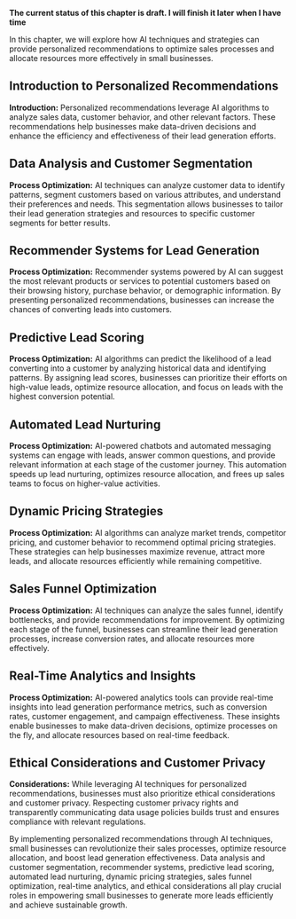 **The current status of this chapter is draft. I will finish it later when I have time**

In this chapter, we will explore how AI techniques and strategies can provide personalized recommendations to optimize sales processes and allocate resources more effectively in small businesses.

Introduction to Personalized Recommendations
--------------------------------------------

**Introduction:** Personalized recommendations leverage AI algorithms to analyze sales data, customer behavior, and other relevant factors. These recommendations help businesses make data-driven decisions and enhance the efficiency and effectiveness of their lead generation efforts.

Data Analysis and Customer Segmentation
---------------------------------------

**Process Optimization:** AI techniques can analyze customer data to identify patterns, segment customers based on various attributes, and understand their preferences and needs. This segmentation allows businesses to tailor their lead generation strategies and resources to specific customer segments for better results.

Recommender Systems for Lead Generation
---------------------------------------

**Process Optimization:** Recommender systems powered by AI can suggest the most relevant products or services to potential customers based on their browsing history, purchase behavior, or demographic information. By presenting personalized recommendations, businesses can increase the chances of converting leads into customers.

Predictive Lead Scoring
-----------------------

**Process Optimization:** AI algorithms can predict the likelihood of a lead converting into a customer by analyzing historical data and identifying patterns. By assigning lead scores, businesses can prioritize their efforts on high-value leads, optimize resource allocation, and focus on leads with the highest conversion potential.

Automated Lead Nurturing
------------------------

**Process Optimization:** AI-powered chatbots and automated messaging systems can engage with leads, answer common questions, and provide relevant information at each stage of the customer journey. This automation speeds up lead nurturing, optimizes resource allocation, and frees up sales teams to focus on higher-value activities.

Dynamic Pricing Strategies
--------------------------

**Process Optimization:** AI algorithms can analyze market trends, competitor pricing, and customer behavior to recommend optimal pricing strategies. These strategies can help businesses maximize revenue, attract more leads, and allocate resources efficiently while remaining competitive.

Sales Funnel Optimization
-------------------------

**Process Optimization:** AI techniques can analyze the sales funnel, identify bottlenecks, and provide recommendations for improvement. By optimizing each stage of the funnel, businesses can streamline their lead generation processes, increase conversion rates, and allocate resources more effectively.

Real-Time Analytics and Insights
--------------------------------

**Process Optimization:** AI-powered analytics tools can provide real-time insights into lead generation performance metrics, such as conversion rates, customer engagement, and campaign effectiveness. These insights enable businesses to make data-driven decisions, optimize processes on the fly, and allocate resources based on real-time feedback.

Ethical Considerations and Customer Privacy
-------------------------------------------

**Considerations:** While leveraging AI techniques for personalized recommendations, businesses must also prioritize ethical considerations and customer privacy. Respecting customer privacy rights and transparently communicating data usage policies builds trust and ensures compliance with relevant regulations.

By implementing personalized recommendations through AI techniques, small businesses can revolutionize their sales processes, optimize resource allocation, and boost lead generation effectiveness. Data analysis and customer segmentation, recommender systems, predictive lead scoring, automated lead nurturing, dynamic pricing strategies, sales funnel optimization, real-time analytics, and ethical considerations all play crucial roles in empowering small businesses to generate more leads efficiently and achieve sustainable growth.
